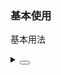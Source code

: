 ### 基本使用

基本用法

<div class="cell-demo vp-raw">
  <yc-space>
    <yc-color-picker  v-model="value" />
    <yc-color-picker defaultValue="#165DFF" showText disabledAlpha/>
  </yc-space>
</div>

<script setup>
import { ref } from 'vue';
const value = ref('#165DFF')
</script>

<details>
<summary>
 <button class="code-btn"  >
    <icon-code />
 </button>
</summary>

```vue
<template>
  <yc-space>
    <yc-color-picker v-model="value" />
    <yc-color-picker
      defaultValue="#165DFF"
      showText
      disabledAlpha />
  </yc-space>
</template>

<script setup>
import { ref } from 'vue';
const value = ref('#165DFF');
</script>
```

</details>
